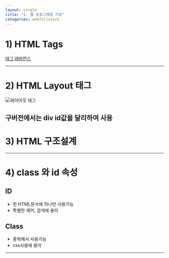 ```yaml
---
layout: single
title: "1. 웹 프로그래밍 기초"
categories: webfullstack
---
```


# 1) HTML Tags
[태그 레퍼런스](https://www.w3schools.com/tags/default.asp)

---
# 2) HTML Layout 태그
![레이아웃 태그](https://cphinf.pstatic.net/mooc/20171231_41/15146999078486r8Pv_JPEG/5086.HTML5PageLayout_2.jpg)

구버전에서는 div id값을 달리하여 사용
---
# 3) HTML 구조설계

---
# 4) class 와 id 속성
## ID
* 한 HTML문서에 하나만 사용가능
* 특별한 제어, 검색에 용이

## Class
* 중복해서 사용가능
* css사용에 용이
---